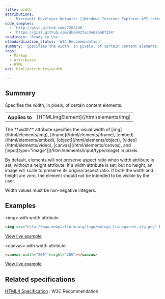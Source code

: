 ```yaml
---
title: width
attributions:
  - 'Microsoft Developer Network: [[Windows Internet Explorer API reference](http://msdn.microsoft.com/en-us/library/ie/hh828809%28v=vs.85%29.aspx) Article]'
code_samples:
  - 'http://gist.github.com/7283238'
  - 'https://gist.github.com/dbe042fac0e620a8f2b4'
readiness: 'Ready to Use'
standardization_status: 'W3C Recommendation'
summary: 'Specifies the width, in pixels, of certain content elements.'
tags:
  - Markup
  - Attributes
  - HTML
uri: html/attributes/width

---
```

## Summary

Specifies the width, in pixels, of certain content elements.

<table class="wikitable">
<tr>
<th>
Applies to

</th>
<td>
[HTMLImgElement](/html/elements/img)

</td>
</tr>
</table>
The **width** attribute specifies the visual width of [img](/html/elements/img), [iframe](/html/elements/iframe), [embed](/html/elements/embed), [object](/html/elements/object), [video](/html/elements/video), [canvas](/html/elements/canvas), and [input[type="image"]](/html/elements/input/type/image) in pixels.

By default, elements will not preserve aspect ratio when width attribute is set, without a height attribute. If a width attribute is set, but no height, an image will scale to preserve its original aspect ratio. If both the width and height are zero, the element should not be intended to be visible by the user.

Width values must be non-negative integers.

## Examples

\<img\> with width attribute.

``` html
<img src="http://www.webplatform.org/logo/wplogo_transparent_xlg.png" height="100" width="150">
```

[View live example](http://code.webplatform.org/gist/7283238)

\<canvas\> with width attribute

``` html
<canvas width="200" height="200"></canvas>
```

[View live example](https://code.webplatform.org/gist/dbe042fac0e620a8f2b4)

## Related specifications

[HTML4 Specification](http://www.w3.org/TR/html401/)
:   W3C Recommendation
